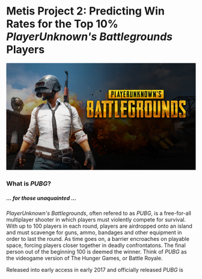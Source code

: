 # Metis Project 2: Predicting Win Rates for the Top 10% *PlayerUnknown's Battlegrounds* Players
 
![](https://github.com/JeremyLyleBrown/JeremyLyleBrown.github.io/blob/master/images/pubg.jpg?raw=true "PUBG Logo")

### What is *PUBG*?
##### ... for those unaquainted ...

*PlayerUnknown's Battlegrounds*, often refered to as *PUBG*, is a free-for-all multiplayer shooter in which players must violently compete for survival. With up to 100 players in each round, players are airdropped onto an island and must scavenge for guns, ammo, bandages and other equipment in order to last the round. As time goes on, a barrier encroaches on playable space, forcing players closer together in deadly confrontatons. The final person out of the beginning 100 is deemed the winner. Think of *PUBG* as the videogame version of The Hunger Games, or Battle Royale.

Released into early access in early 2017 and officially released *PUBG* is 
